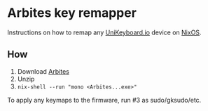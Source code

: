 # Arbites key remapper

Instructions on how to remap any [UniKeyboard.io](https://unikeyboard.io/) device on [NixOS](https://nixos.org/).

## How

1. Download [Arbites](https://unikeyboard.io/arbites/)
2. Unzip
3. `nix-shell --run "mono <Arbites...exe>"`

To apply any keymaps to the firmware, run #3 as sudo/gksudo/etc.

